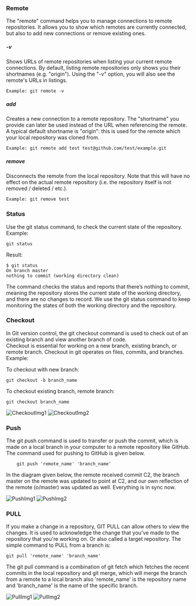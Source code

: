 ### Remote
 The "remote" command helps you to manage connections to remote repositories.
 It allows you to show which remotes are currently connected, but also to add new connections or remove existing ones.
 
 ##### -v
 Shows URLs of remote repositories when listing your current remote connections. 
 By default, listing remote repositories only shows you their shortnames (e.g. "origin"). 
 Using the "-v" option, you will also see the remote's URLs in listings.
 
    Example: git remote -v
 
 ##### add <shortname> <url>
 
 Creates a new connection to a remote repository.
 The "shortname" you provide can later be used instead of the URL when referencing the remote. 
 A typical default shortname is "origin": this is used for the remote which your local repository was cloned from.
 
    Example: git remote add test test@github.com/test/example.git
 
 ##### remove <name>
 Disconnects the remote from the local repository. 
 Note that this will have no effect on the actual remote repository (i.e. the repository itself is not removed / deleted / etc.).
 
    Example: git remove test 

### Status
Use the git status command, to check the current state of the repository.
Example:

    git status

Result:

    $ git status
    On branch master
    nothing to commit (working directory clean)
    
The command checks the status and reports that there’s nothing to commit, meaning the repository stores the current state of the working directory, and there are no changes to record.
We use the git status command to keep monitoring the states of both the working directory and the repository.

### Checkout
In Git version control, the git checkout command is used to check out of an existing branch and view another branch of code.  
Checkout is essential for working on a new branch, existing branch, or remote branch. 
Checkout in git operates on files, commits, and branches.
Example:

To checkout with new branch:

    git checkout -b branch_name
    
To checkout existing branch, remote branch:

    git checkout branch_name
    
![CheckoutImg1](images/Picture11.png) ![CheckoutImg2](images/Picture12.png)

### Push
The git push command is used to transfer or push the commit, which is made on a local branch in your computer to a remote repository like GitHub. 
The command used for pushing to GitHub is given below.

        git push 'remote_name' 'branch_name'
        
In the diagram given below, the remote received commit C2, the branch master on the remote was updated to point at C2, and our own reflection of the remote (o/master) was updated as well. 
Everything is in sync now.

![PushImg1](images/Picture13.png) ![PushImg2](images/Picture14.png)

### PULL 
If you make a change in a repository, GIT PULL can allow others to view the changes. 
It is used to acknowledge the change that you've made to the repository that you're working on. Or also called a target repository.
The simple command to PULL from a branch is:

    git pull 'remote_name' 'branch_name'
    
The git pull command is a combination of git fetch which fetches the recent commits in the local repository and git merge, which will merge the branch from a remote to a local branch also 'remote_name' is the repository name and 'branch_name' is the name of the specific branch.

![PullImg1](images/Picture15.png) ![PullImg2](images/Picture16.png)


